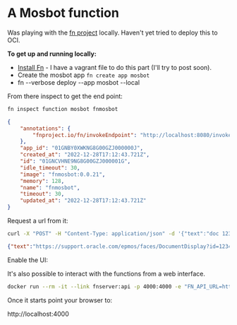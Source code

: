 # A Mosbot function

Was playing with the [fn project](https://fnproject.io/) locally. 
Haven't yet tried to deploy this to OCI. 

**To get up and running locally:**

 - [Install Fn](https://fnproject.io/tutorials/install/) - I have a vagrant file to do this part (I'll try to post soon).
 - Create the mosbot app `fn create app mosbot`
 - fn --verbose deploy --app mosbot --local

From there inspect to get the end point:

```bash
fn inspect function mosbot fnmosbot
```

```json
{
	"annotations": {
		"fnproject.io/fn/invokeEndpoint": "http://localhost:8080/invoke/01GNCVHNE9NG8G00GZJ000001G"
	},
	"app_id": "01GNBY0XWKNG8G00GZJ000000J",
	"created_at": "2022-12-28T17:12:43.721Z",
	"id": "01GNCVHNE9NG8G00GZJ000001G",
	"idle_timeout": 30,
	"image": "fnmosbot:0.0.21",
	"memory": 128,
	"name": "fnmosbot",
	"timeout": 30,
	"updated_at": "2022-12-28T17:12:43.721Z"
}
```

Request a url from it:

```bash
curl -X "POST" -H "Content-Type: application/json" -d '{"text":"doc 123456.1"}' http://localhost:8080/invoke/01GNCVHNE9NG8G00GZJ000001G
```

```json
{"text":"https://support.oracle.com/epmos/faces/DocumentDisplay?id=123456.1","response_type":"in_channel"}
```

Enable the UI:

It's also possible to interact with the functions from a web interface.

```bash
docker run --rm -it --link fnserver:api -p 4000:4000 -e "FN_API_URL=http://api:8080" fnproject/ui
```

Once it starts point your browser to:

http://localhost:4000

